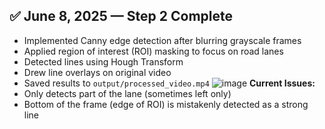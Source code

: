 ## ✅ June 8, 2025 — Step 2 Complete

- Implemented Canny edge detection after blurring grayscale frames
- Applied region of interest (ROI) masking to focus on road lanes
- Detected lines using Hough Transform
- Drew line overlays on original video
- Saved results to `output/processed_video.mp4`
![image](https://github.com/user-attachments/assets/83a67911-b16c-4344-9427-f162cb612284)
**Current Issues:**
- Only detects part of the lane (sometimes left only)
- Bottom of the frame (edge of ROI) is mistakenly detected as a strong line
